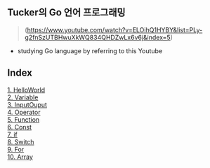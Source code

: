 ## Tucker의 Go 언어 프로그래밍
> (https://www.youtube.com/watch?v=ELOihQ1HYBY&list=PLy-g2fnSzUTBHwuXkWQ834QHDZwLx6v6j&index=5)
- studying Go language by referring to this Youtube

## Index
[1. HelloWorld](1.HelloWorld)  
[2. Variable](2.Variable)  
[3. InputOuput](3.InputOuput)  
[4. Operator](4.Operator)  
[5. Function](5.Function)  
[6. Const](6.Const)  
[7. if](7.if)  
[8. Switch](8.Switch)  
[9. For](9.For)  
[10. Array](10.Array)  


